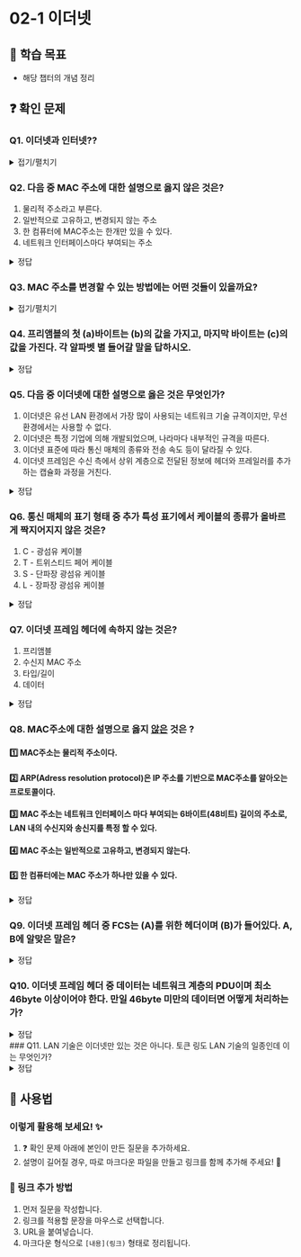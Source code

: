 # 02-1 이더넷

## 📌 학습 목표
- 해당 챕터의 개념 정리

## ❓ 확인 문제
### Q1. 이더넷과 인터넷??

<details>
<summary>접기/펼치기</summary>

두 말은 상당히 비슷하게 생겼다. 그래서 처음에는 충분히 헷갈릴 만 하고, 나 또한 그랬다. 둘은 엄연히 다르며 각자 설명해보자

#### 이더넷(Ethernet)
현대 LAN, 특히 유선 LAN환경에서 대중적으로 사용된다. 다양한 통신 매체의 규격들과 송수신 되는 프레임의 형태, 프레임을 주고받는 방법 등이 정의된 네트워크 기술이다. 책에서 배우는 허브, 스위치와 같은 장비에 연결된 <U>같은 네트워크 안의 컴퓨터끼리 데이터를 주고 받을 때 사용</U>된다.


#### 인터넷(Internet)
컴퓨터를 하나의 통신망 안에 연결하고자 하는 의도에서 이를 줄여 Internet이라고 명명. 컴퓨터와 서버 클라이언트로 연결되어 TCP/IP를 이용해 정보를 주고 받는다.
</details>

### Q2. 다음 중 MAC 주소에 대한 설명으로 옳지 않은 것은?

1. 물리적 주소라고 부른다.
2. 일반적으로 고유하고, 변경되지 않는 주소
3. 한 컴퓨터에 MAC주소는 한개만 있을 수 있다.
4. 네트워크 인터페이스마다 부여되는 주소 

<details>
<summary>정답</summary>

##### 3. 한 컴퓨터에 MAC주소는 한개만 있을 수 있다. X

- 한 컴퓨터에 NIC가 여러 개 있다면 MAC주소도 여러 개 있을 수 있습니다.
- NIC? 호스트와 통신 매체 사이의 인터페이스 역할을 담당하는 네트워크 장비 


---

</details>

### **Q3. MAC 주소를 변경할 수 있는 방법에는 어떤 것들이 있을까요?**  

<details>  
<summary>접기/펼치기</summary>  

### **MAC 주소 변경 방법**  

- **MAC 스푸핑(Spoofing)**: 소프트웨어를 사용하여 MAC 주소를 일시적으로 변경
- **운영체제 설정 변경** : Windows, Linux, macOS 등에서 네트워크 설정을 통해 수동 변경 가능
- **네트워크 드라이버 수정**: 일부 네트워크 카드에서는 제조사 제공 드라이버에서 MAC 주소 변경 가능
- **펌웨어 수정 및 하드웨어 변경**: EEPROM을 직접 조작하여 영구적으로 MAC 주소 변경 가능

---

- **일부 네트워크**에서는 MAC 주소 변경을 감지하고 차단하는 **보안 정책이 적용됨**  
- MAC 주소를 **무단 변경**하여 네트워크를 위장하는 것은 보안상 문제가 될 수 있음  
- **가상머신(VM) 환경**에서는 MAC 주소를 손쉽게 변경할 수 있음 

</details>


### Q4. 프리앰블의 첫 (a)바이트는 (b)의 값을 가지고, 마지막 바이트는 (c)의 값을 가진다. 각 알파벳 별 들어갈 말을 답하시오.

<details>
<summary>정답</summary>

<h4> (a) 7 (b) 10101010 (c) 10101011 </h4>

- 프리앰블은 총 8바이트로 구성되어 있으며, 첫 7바이트는 10101010 값을 가지고, 마지막 바이트는 10101011의 값을 가집니다.
#### ※ 프리앰블이 이러한 값을 가지는 이유는?
- 송신자가 데이터 프레임을 전송하기 전에 10101010 패턴의 프리앰블을 보내면, 수신기는 프리앰블의 주기적인 **1**과 **0**의 변화를 통해 송신자가 신호를 보낸다는 사실을 인식합니다. 이러한 주기적인 패턴을 분석하여 수신기와 송신자 클럭의 위상/주파수 동기화를 진행하게 됩니다.
- 이를 통해 이후 들어오는 10101011 패턴을 받게 되면, 클럭이 동기화되어 있으므로 안정적인 데이터 송수신이 가능해지게 됩니다.

</details>


### Q5. 다음 중 이더넷에 대한 설명으로 옳은 것은 무엇인가?

1. 이더넷은 유선 LAN 환경에서 가장 많이 사용되는 네트워크 기술 규격이지만, 무선 환경에서는 사용할 수 없다.
2. 이더넷은 특정 기업에 의해 개발되었으며, 나라마다 내부적인 규격을 따른다.
3. 이더넷 표준에 따라 통신 매체의 종류와 전송 속도 등이 달라질 수 있다.
4. 이더넷 프레임은 수신 측에서 상위 계층으로 전달된 정보에 헤더와 프레일러를 추가하는 캡슐화 과정을 거친다.

<details>
<summary>정답</summary>

**3. 이더넷 표준에 따라 통신 매체의 종류와 전송 속도 등이 달라질 수 있다.**

#### 해설
- ① 이더넷은 유선 LAN 환경에서 가장 많이 사용되는 네트워크 기술 규격이지만, 무선 환경에서는 사용할 수 없다.
<br> → ❌ 오답: 이더넷은 유선 네트워크에서 가장 널리 사용되지만, Wi-Fi(IEEE 802.11)와 함께 사용될 수도 있다. 즉, 무선 환경에서도 이더넷을 기반으로 한 네트워크 설계가 가능하다.
- ② 이더넷은 특정 기업에 의해 개발되었으며, 나라마다 내부적인 규격을 따른다.
<br> → ❌ 오답: 이더넷은 원래 제록스(Xerox) 에서 개발되었지만, 이후 IEEE(국제전기전자기술자협회)에서 IEEE 802.3 표준으로 국제적으로 표준화되었다. 따라서 이더넷은 특정 국가의 내부 규격을 따르는 것이 아니라 전 세계적으로 동일한 표준이 적용된다.
- ③ 이더넷 표준에 따라 통신 매체의 종류와 전송 속도 등이 달라질 수 있다.
<br> → ✅ 정답: 이더넷은 다양한 표준이 있으며, 이를 기반으로 UTP 케이블, 광섬유 등 다양한 통신 매체를 사용할 수 있고, 10Mbps에서 400Gbps 이상의 속도를 지원하는 표준도 존재한다.
- ④ 이더넷 프레임은 수신 측에서 상위 계층으로 전달된 정보에 헤더와 프레일러를 추가하는 캡슐화 과정을 거친다.
<br> → ❌ 오답: 캡슐화(Encapsulation) 과정은 송신 측에서 데이터를 전송하기 위해 헤더(Header)와 프레일러(Trailer)를 추가하는 과정이다. 수신 측에서는 역캡슐화(Decapsulation) 를 수행하여 헤더와 프레일러를 제거하고 데이터를 상위 계층으로 전달한다.


</details>


### Q6. 통신 매체의 표기 형태 중 추가 특성 표기에서 케이블의 종류가 올바르게 짝지어지지 않은 것은?

1. C - 광섬유 케이블
2. T - 트위스티드 페어 케이블
3. S - 단파장 광섬유 케이블
4. L - 장파장 광섬유 케이블

<details>
<summary>정답</summary>

**1. C-광섬유 케이블**

#### 해설
- ① 이더넷은 유선 LAN 환경에서 가장 많이 사용되는 네트워크 기술 규격이지만, 무선 환경에서는 사용할 수 없다.
<br> → ❌ 오답: 이더넷은 유선 네트워크에서 가장 널리 사용되지만, Wi-Fi(IEEE 802.11)와 함께 사용될 수도 있다. 즉, 무선 환경에서도 이더넷을 기반으로 한 네트워크 설계가 가능하다.
- ② 이더넷은 특정 기업에 의해 개발되었으며, 나라마다 내부적인 규격을 따른다.
<br> → ❌ 오답: 이더넷은 원래 제록스(Xerox) 에서 개발되었지만, 이후 IEEE(국제전기전자기술자협회)에서 IEEE 802.3 표준으로 국제적으로 표준화되었다. 따라서 이더넷은 특정 국가의 내부 규격을 따르는 것이 아니라 전 세계적으로 동일한 표준이 적용된다.
- ③ 이더넷 표준에 따라 통신 매체의 종류와 전송 속도 등이 달라질 수 있다.
<br> → ✅ 정답: 이더넷은 다양한 표준이 있으며, 이를 기반으로 UTP 케이블, 광섬유 등 다양한 통신 매체를 사용할 수 있고, 10Mbps에서 400Gbps 이상의 속도를 지원하는 표준도 존재한다.
- ④ 이더넷 프레임은 수신 측에서 상위 계층으로 전달된 정보에 헤더와 프레일러를 추가하는 캡슐화 과정을 거친다.
<br> → ❌ 오답: 캡슐화(Encapsulation) 과정은 송신 측에서 데이터를 전송하기 위해 헤더(Header)와 프레일러(Trailer)를 추가하는 과정이다. 수신 측에서는 역캡슐화(Decapsulation) 를 수행하여 헤더와 프레일러를 제거하고 데이터를 상위 계층으로 전달한다.


</details>

### Q7. 이더넷 프레임 헤더에 속하지 않는 것은?

1. 프리앰블 
2. 수신지 MAC 주소 
3. 타입/길이 
4. 데이터

<details>
<summary>정답</summary>

**4. 데이터**

#### 해설

#### 이더넷 프레임 (데이터 링크 계층)
- 상위 계층으로부터 받아들인 정보에 헤더와 트레일러를 추가하는 **캡슐화** 과정을 통해 만들어짐
- 수신자 입장에서는 프레임의 헤더와 트레일러를 제거한 뒤 상위 계층으로 올려보내는 **역캡슐화** 과정을 거침

이더넷 프레임 구성 요소
- 이더넷 프레임 헤더 : 프리앰블, 수신지 MAC 주소, 송신지 MAC 주소, 타입/길이
- 페이로드 : 데이터
- 트레일러 : FCS
</details>

### Q8. MAC주소에 대한 설명으로 옳지 <U>않은</U> 것은 ?
#### 1️⃣ MAC주소는 물리적 주소이다.
#### 2️⃣ ARP(Adress resolution protocol)은 IP 주소를 기반으로 MAC주소를 알아오는 프로토콜이다.
#### 3️⃣ MAC 주소는 네트워크 인터페이스 마다 부여되는 6바이트(48비트)  길이의 주소로, LAN 내의 수신지와 송신지를 특정 할 수 있다. 
#### 4️⃣ MAC 주소는 일반적으로 고유하고, 변경되지 않는다.
#### 5️⃣ 한 컴퓨터에는 MAC 주소가 하나만 있을 수 있다.



<details>
<summary>정답</summary>

#### 5️⃣ 한 컴퓨터에는 MAC 주소가 하나만 있을 수 있다.


**[해설✏️]**
#### MAC 주소는 네트워크 인터페이스 마다 부여되는데, 보통 NIC(Network Interface Controller)라는 장치가 네트워크 인터페이스의 역할을 담당한다. 따라서 한 컴퓨터 내에 NIC가 여러 개 있다면 MAC 주소도 여러 개 있을 수 있다. 

</details>

### Q9. 이더넷 프레임 헤더 중 FCS는 (A)를 위한 헤더이며 (B)가 들어있다. A, B에 알맞은 말은?

<details>
<summary>정답</summary>

#### A: 오류 검출, B: CRC

- FCS는 데이터 링크 계층에서 오류 검출을 진행하기 위해 사용되는 헤더이다. 프리앰블을 제외한 값을 계산하여 FCS에 담아 수신자에게 보내면 수신자는 프리앰블과 FCS를 제외한 필드 값을 바탕으로 CRC를 계산하고 FCS와 같은지 비교하며 오류를 검출한다.

</details>

### Q10. 이더넷 프레임 헤더 중 데이터는 네트워크 계층의 PDU이며 최소 46byte 이상이어야 한다. 만일 46byte 미만의 데이터면 어떻게 처리하는가?

<details>
<summary>정답</summary>

#### 패딩을 채워서 46byte를 맞춘다

0을 계속 채워 넣어서 데이터가 46byte의 크기를 가질 수 있도록 하여 최소 크기를 맞춘다

</details>
### Q11. LAN 기술은 이더넷만 있는 것은 아니다. 토큰 링도 LAN 기술의 일종인데 이는 무엇인가?

<details>
<summary>정답</summary>

네트워크 안에 호스트들이 링 형태로 연결되어 있어 토큰을 갖고 있는 호스트만 메시지를 전송할 수 있도록 한 LAN 기술

</details>

## 📝 사용법  
### 이렇게 활용해 보세요! ✨  
1. ❓ 확인 문제 아래에 본인이 만든 질문을 추가하세요.  
2. 설명이 길어질 경우, 따로 마크다운 파일을 만들고 링크를 함께 추가해 주세요! 🔗  

### 🔗 링크 추가 방법  
1. 먼저 질문을 작성합니다.  
2. 링크를 적용할 문장을 마우스로 선택합니다.  
3. URL을 붙여넣습니다.  
4. 마크다운 형식으로 `[내용](링크)` 형태로 정리됩니다.  

